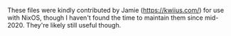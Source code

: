 These files were kindly contributed by Jamie (https://kwiius.com/) for use with NixOS, though I haven't found the time to maintain them since mid-2020. They're likely still useful though.
